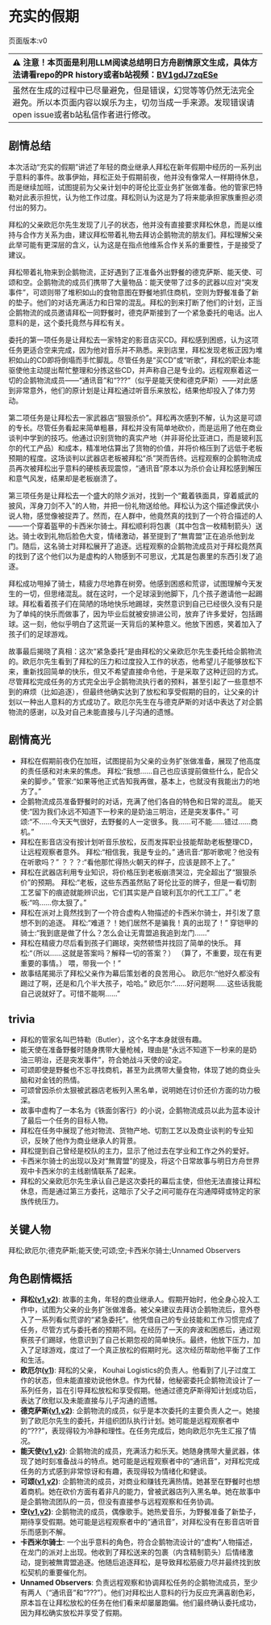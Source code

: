 # 充实的假期
页面版本:v0
 

| :warning: 注意！本页面是利用LLM阅读总结明日方舟剧情原文生成，具体方法请看repo的PR history或者b站视频：[BV1gdJ7zqESe](https://www.bilibili.com/video/BV1gdJ7zqESe/)         |
|:----------------------------|
| 虽然在生成的过程中已尽量避免，但是错误，幻觉等等仍然无法完全避免。所以本页面内容以娱乐为主，切勿当成一手来源。发现错误请open issue或者b站私信作者进行修改。|



## 剧情总结
本次活动“充实的假期”讲述了年轻的商业继承人拜松在新年假期中经历的一系列出乎意料的事件。故事伊始，拜松正处于假期前夜，他并没有像常人一样期待休息，而是继续加班，试图提前为父亲计划中的哥伦比亚业务扩张做准备。他的管家巴特勒对此表示担忧，认为他工作过度。拜松则认为这是为了将来能承担家族重担必须付出的努力。

拜松的父亲欧厄尔先生发现了儿子的状态，他并没有直接要求拜松休息，而是以维持与合作方关系为由，建议拜松带着礼物去拜访企鹅物流的朋友们。拜松理解父亲此举可能有更深层的含义，认为这是在指点他维系合作关系的重要性，于是接受了建议。

拜松带着礼物来到企鹅物流，正好遇到了正准备外出野餐的德克萨斯、能天使、可颂和空。企鹅物流的成员们携带了大量物品：能天使带了过多的武器以应对“突发事件”，可颂则带了堆积如山的食物意图在野餐地抓住商机，空则为野餐准备了新的垫子。他们的对话充满活力和日常的混乱。拜松的到来打断了他们的计划，正当企鹅物流的成员邀请拜松一同野餐时，德克萨斯接到了一个紧急委托的电话。出人意料的是，这个委托竟然与拜松有关。

委托的第一项任务是让拜松去一家特定的影音店买CD。拜松感到困惑，认为这项任务更适合空来完成，因为他对音乐并不熟悉。来到店里，拜松发现老板正因为堆积如山的CD即将倒塌而手忙脚乱。尽管任务是“买CD”或“听歌”，拜松的职业本能驱使他主动提出帮忙整理和分拣这些CD，并声称自己是专业的。远程观察着这一切的企鹅物流成员——“通讯音”和“???”（似乎是能天使和德克萨斯）——对此感到非常意外，他们的原计划是让拜松通过听音乐来放松，结果他却投入了体力劳动。

第二项任务是让拜松去一家武器店“狠狠杀价”。拜松再次感到不解，认为这是可颂的专长。尽管任务看起来简单粗暴，拜松并没有简单地砍价，而是运用了他在商业谈判中学到的技巧。他通过识别货物的真实产地（并非哥伦比亚进口，而是玻利瓦尔的代工产品）和成本，精准地估算出了货物的价值，并将价格压到了远低于老板预期的程度。这场谈判以武器店老板被拜松“杀”哭而告终。远程观察的企鹅物流成员再次被拜松出乎意料的硬核表现震惊，“通讯音”原本以为杀价会让拜松感到解压和意气风发，结果却是老板崩溃了。

第三项任务是让拜松去一个盛大的除夕派对，找到一个“戴着铁面具，穿着威武的披风，浑身刀剑不入”的人物，并把一份礼物送给他。拜松认为这个描述像武侠小说人物，感觉像被捉弄了。然而，在人群中，他竟然真的找到了一个符合描述的人——一个穿着盔甲的卡西米尔骑士。拜松顺利将包裹（其中包含一枚精制箭头）送达。骑士收到礼物后脸色大变，情绪激动，甚至提到了“無胄盟”正在追杀他到龙门。随后，这名骑士对拜松展开了追逐。远程观察的企鹅物流成员对于拜松竟然真的找到了这个他们以为是虚构的人物感到不可思议，尤其是包裹里的东西引发了追逐。

拜松成功甩掉了骑士，精疲力尽地靠在树旁。他感到困惑和荒谬，试图理解今天发生的一切，但思绪混乱。就在这时，一个足球滚到他脚下，几个孩子邀请他一起踢球。拜松看着孩子们在简陋的场地快乐地踢球，突然意识到自己已经很久没有只是为了单纯的快乐而做事了，因为毕业后就被安排进公司，放弃了许多爱好，包括踢球。这一刻，他似乎明白了这荒诞一天背后的某种意义。他放下困惑，笑着加入了孩子们的足球游戏。

故事最后揭晓了真相：这次“紧急委托”是由拜松的父亲欧厄尔先生委托给企鹅物流的。欧厄尔先生看到了拜松的压力和过度投入工作的状态，他希望儿子能够放松下来，重新找回简单的快乐，但又不希望直接命令他，于是采取了这种迂回的方式。尽管拜松完成任务的方式完全出乎企鹅物流执行者的预料，甚至引起了一些意想不到的麻烦（比如追逐），但最终他确实达到了放松和享受假期的目的，让父亲的计划以一种出人意料的方式成功了。欧厄尔先生在与德克萨斯的对话中表达了对企鹅物流的感谢，以及对自己未能直接与儿子沟通的遗憾。
## 剧情高光
*   拜松在假期前夜仍在加班，试图提前为父亲的业务扩张做准备，展现了他高度的责任感和对未来的焦虑。
    拜松:“我想......自己也应该提前做些什么，配合父亲的脚步。”
    管家:“如果等他正式告知我再做，基本上，也就没有我能出力的地方了。”
*   企鹅物流成员准备野餐时的对话，充满了他们各自的特色和日常的混乱。
    能天使:“因为我们永远不知道下一秒来的是奶油三明治，还是突发事件。”
    可颂:“不......今天天气很好，去野餐的人一定很多。我......可不能......错过......商机。”
*   拜松在影音店没有按计划听音乐放松，反而发挥职业技能帮助老板整理CD，让远程观察者意外。
    拜松:“相信我，我是专业的。”
    通讯音:“那听歌呢？他没有在听歌吗？”
    ？？？:“看他那忙得热火朝天的样子，应该是顾不上了。”
*   拜松在武器店利用专业知识，将价格压到老板崩溃哭泣，完全超出了“狠狠杀价”的预期。
    拜松:“老板，这些东西虽然贴了哥伦比亚的牌子，但是一看切割工艺留下的痕迹就能辨识出，它们其实是产自玻利瓦尔的代工工厂。”
    老板:“呜......你太狠了。”
*   拜松在派对上竟然找到了一个符合虚构人物描述的卡西米尔骑士，并引发了意想不到的追逐。
    拜松:“难道？！她们居然不是骗我！真的出现了！”
    穿铠甲的骑士:“我到底是做了什么？怎么会让无胄盟追我追到龙门......”
*   拜松在精疲力尽后看到孩子们踢球，突然顿悟并找回了简单的快乐。
    拜松:“（所以......这就是答案吗？解释一切的答案？） （算了，不重要，现在有更重要的事情。） 喂，带我一个！”
*   故事结尾揭示了拜松父亲作为幕后策划者的良苦用心。
    欧厄尔:“他好久都没有踢过了啊，还是和几个半大孩子，哈哈。”
    欧厄尔:“......好问题啊......这些话我能自己说就好了。可惜不能啊......”
## trivia
*   拜松的管家名叫巴特勒（Butler），这个名字本身就很有趣。
*   能天使在准备野餐时随身携带大量枪械，理由是“永远不知道下一秒来的是奶油三明治，还是突发事件”，符合她战斗天使的设定。
*   可颂即使是野餐也不忘寻找商机，甚至为此携带大量食物，体现了她的商业头脑和对金钱的热情。
*   可颂曾因杀价太狠被武器店老板列入黑名单，说明她在讨价还价方面的功力极深。
*   故事中虚构了一本名为《铁面剑客行》的小说，企鹅物流成员以此为蓝本设计了最后一个任务的目标人物。
*   拜松在任务中展现了他对物流、货物产地、切割工艺以及商业谈判的专业知识，反映了他作为商业继承人的背景。
*   拜松提到自己曾经是校队的主力，显示了他过去在学业和工作之外的爱好。
*   卡西米尔骑士的出现以及对“無胄盟”的提及，将这个日常故事与明日方舟世界观中卡西米尔的主线剧情联系了起来。
*   拜松的父亲欧厄尔先生承认自己是这次委托的幕后主使，但他无法直接让拜松休息，而是通过第三方委托，这暗示了父子之间可能存在沟通障碍或特定的家族传统压力。
## 关键人物
拜松;欧厄尔;德克萨斯;能天使;可颂;空;卡西米尔骑士;Unnamed Observers
## 角色剧情概括
-   **拜松([v1](../chars/char_325_bison.md),[v2](../char_v3/char_325_bison.md))**: 故事的主角，年轻的商业继承人。假期开始时，他全身心投入工作中，试图为父亲的业务扩张做准备。被父亲建议去拜访企鹅物流后，意外卷入了一系列看似荒谬的“紧急委托”。他凭借自己的专业技能和工作习惯完成了任务，尽管方式与委托者的预期不同。在经历了一天的奔波和困惑后，通过观察孩子们踢球，他意识到了自己长期忽视的简单快乐。最终，他放下压力，加入了足球游戏，度过了一个真正放松的假期时光。这次经历帮助他平衡了工作和生活。
-   **欧厄尔([v1](../chars/extended_char_ou_e_er.md))**: 拜松的父亲， Kouhai Logistics的负责人。他看到了儿子过度工作的状态，但未能直接劝说他休息。作为代替，他秘密委托企鹅物流设计了一系列任务，旨在引导拜松放松和享受假期。他通过德克萨斯得知计划成功后，表达了欣慰以及未能直接与儿子沟通的遗憾。
-   **德克萨斯([v1](../chars/char_102_texas.md),[v2](../char_v3/char_102_texas.md))**: 企鹅物流的成员，似乎是本次委托的主要负责人之一。她接到了欧厄尔先生的委托，并组织团队执行计划。她可能是远程观察者中的“???”，表现得较为冷静和理性。在任务完成后，她向欧厄尔先生汇报了情况。
-   **能天使([v1](../chars/char_103_angel.md),[v2](../char_v3/char_103_angel.md))**: 企鹅物流的成员，充满活力和乐天。她随身携带大量武器，体现了她时刻准备战斗的特点。她可能是远程观察者中的“通讯音”，对拜松完成任务的方式感到非常惊讶和有趣，表现得较为情绪化和健谈。
-   **可颂([v1](../chars/char_201_moeshd.md),[v2](../char_v3/char_201_moeshd.md))**: 企鹅物流的成员，对商业和赚钱充满热情。她甚至在野餐时也想着商机。她在砍价方面有着非凡的能力，曾被武器店列入黑名单。她在故事中是企鹅物流团队的一员，但没有直接参与远程观察和任务协调。
-   **空([v1](../chars/char_101_sora.md),[v2](../char_v3/char_101_sora.md))**: 企鹅物流的成员，偶像歌手。她热爱音乐，为野餐准备了新垫子，期待享受假期。她可能是远程观察者中的“通讯音”，对拜松没有在影音店听音乐而感到不解。
-   **卡西米尔骑士**: 一个出乎意料的角色，符合企鹅物流设计的“虚构”人物描述，在龙门的派对上出现。他收到了拜松送来的包裹（内含精制箭头）后情绪激动，提到被無胄盟追逐。他随后追逐拜松，是导致拜松筋疲力尽并最终找到放松契机的重要催化剂。
-   **Unnamed Observers**: 负责远程观察和协调拜松任务的企鹅物流成员，至少有两人（“通讯音”和“???”）。他们对拜松出人意料的行为反应充满喜剧色彩，原本旨在让拜松放松的任务在他们看来却屡屡跑偏。他们最终确认委托成功，因为拜松确实放松并享受了假期。